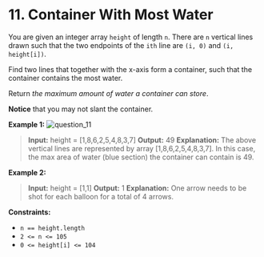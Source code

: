 # 11. Container With Most Water

You are given an integer array `height` of length `n`. There are `n` vertical lines drawn such that the two endpoints of the `ith` line are `(i, 0)` and `(i, height[i])`.

Find two lines that together with the x-axis form a container, such that the container contains the most water.

Return *the maximum amount of water a container can store*.

**Notice** that you may not slant the container.


**Example 1:**
![question_11](https://s3-lc-upload.s3.amazonaws.com/uploads/2018/07/17/question_11.jpg)
> **Input:** height = [1,8,6,2,5,4,8,3,7]
> **Output:** 49
> **Explanation:** The above vertical lines are represented by array [1,8,6,2,5,4,8,3,7].
In this case, the max area of water (blue section) the container can contain is 49.


**Example 2:**
> **Input:** height = [1,1]
> **Output:** 1
> **Explanation:** One arrow needs to be shot for each balloon for a total of 4 arrows.



**Constraints:**
* `n == height.length`
* `2 <= n <= 105`
* `0 <= height[i] <= 104`